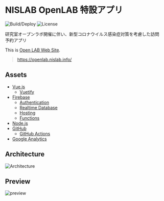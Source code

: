 # NISLAB OpenLAB 特設アプリ

![Build/Deploy](https://github.com/kogepanh/openlab/workflows/Build/Deploy/badge.svg?branch=main)
![License](https://img.shields.io/github/license/kogepanh/openlab)

研究室オープンラボ開催に伴い、新型コロナウイルス感染症対策を考慮した訪問予約アプリ

This is [Open LAB Web Site](https://openlab.nislab.info/).

> https://openlab.nislab.info/

## Assets

- [Vue.js](https://vuejs.org/)
  - [Vuetify](https://vuetifyjs.com/)
- [Firebase](https://firebase.google.com/)
  - [Authentication](https://firebase.google.com/products/auth?hl=ja)
  - [Realtime Database](https://firebase.google.com/products/realtime-database?hl=ja)
  - [Hosting](https://firebase.google.com/products/hosting?hl=ja)
  - [Functions](https://firebase.google.com/products/functions?hl=ja)
- [Node.js](https://nodejs.org/)
- [GitHub](https://github.com/)
  - [GitHub Actions](https://github.com/actions)
- [Google Analytics](https://analytics.google.com/analytics/web)

## Architecture

![Architecture](https://user-images.githubusercontent.com/49851726/105703760-0ec95f80-5f51-11eb-9ace-2b1514595ec2.png)

## Preview

![preview](https://user-images.githubusercontent.com/49851726/105704969-e5a9ce80-5f52-11eb-8c8d-8bd0263a3bb9.gif)
